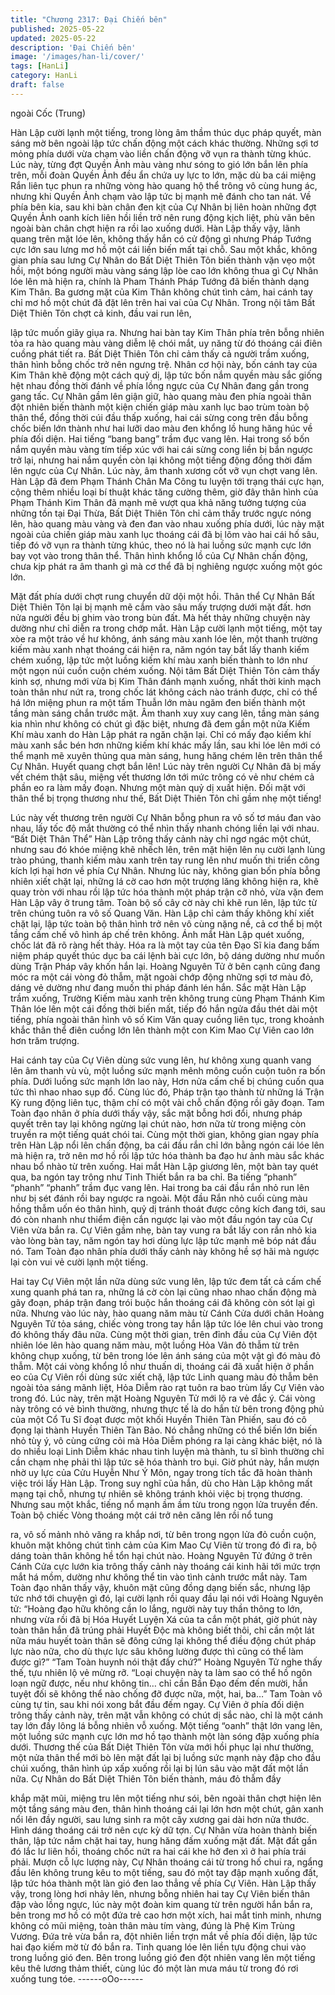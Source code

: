 ```yaml
---
title: "Chương 2317: Đại Chiến bên"
published: 2025-05-22
updated: 2025-05-22
description: 'Đại Chiến bên'
image: '/images/han-li/cover/'
tags: [HanLi]
category: HanLi
draft: false
---
```


ngoài Cốc (Trung)

Hàn Lập cười lạnh một tiếng, trong lòng âm thầm thúc dục pháp
quyết, màn sáng mờ bên ngoài lập tức chấn động một cách khác
thường.
Những sợi tơ mỏng phía dưới vừa chạm vào liền chấn động vỡ
vụn ra thành từng khúc.
Lúc này, từng đợt Quyền Ảnh màu vàng như sóng to gió lớn bắn
lên phía trên, mỗi đoàn Quyền Ảnh đều ẩn chứa uy lực to lớn,
mặc dù ba cái miệng Rắn liên tục phun ra những vòng hào quang
hộ thể trông vô cùng hung ác, nhưng khi Quyền Ảnh chạm vào
lập tức bị mạnh mẽ đánh cho tan nát.
Về phía bên kia, sau khi bàn chân đen kịt của Cự Nhân bị liên
hoàn những đợt Quyền Ảnh oanh kích liên hồi liền trở nên rung
động kịch liệt, phù văn bên ngoài bàn chân chợt hiện ra rồi lao
xuống dưới.
Hàn Lập thấy vậy, lãnh quang trên mặt lóe lên, không thấy hắn có
cử động gì nhưng Pháp Tướng cực lớn sau lưng mơ hồ một cái
liền biến mất tại chỗ.
Sau một khắc, không gian phía sau lưng Cự Nhân do Bất Diệt
Thiên Tôn biến thành vặn vẹo một hồi, một bóng người màu vàng
sáng lập lòe cao lớn không thua gì Cự Nhân lóe lên mà hiện ra,
chính là Pham Thánh Pháp Tướng đã biến thành dạng Kim Thân.
Ba gương mặt của Kim Thân không chút tình cảm, hai cánh tay
chỉ mơ hồ một chút đã đặt lên trên hai vai của Cự Nhân.
Trong nội tâm Bất Diệt Thiên Tôn chợt cả kinh, đầu vai run lên,

lập tức muốn giãy giụa ra.
Nhưng hai bàn tay Kim Thân phía trên bỗng nhiên tỏa ra hào
quang màu vàng diễm lệ chói mắt, uy năng từ đó thoáng cái điên
cuồng phát tiết ra.
Bất Diệt Thiên Tôn chỉ cảm thấy cả người trầm xuống, thân hình
bỗng chốc trở nên ngưng trệ.
Nhân cơ hội này, bốn cánh tay của Kim Thân khẽ động một cách
quỷ dị, lập tức bốn nắm quyền màu sắc giống hệt nhau đồng thời
đánh về phía lồng ngực của Cự Nhân đang gần trong gang tấc.
Cự Nhân gầm lên giận giữ, hào quang màu đen phía ngoài thân
đột nhiên biến thành một kiện chiến giáp màu xanh lục bao trùm
toàn bộ thân thể, đồng thời cúi đầu thấp xuống, hai cái sừng cong
trên đầu bỗng chốc biến lớn thành như hai lưỡi dao màu đen
khổng lồ hung hăng húc về phía đối diện.
Hai tiếng “bang bang” trầm đục vang lên.
Hai trong số bốn nắm quyền màu vàng tím tiếp xúc với hai cái
sừng cong liền bị bắn ngược trở lại, nhưng hai nắm quyền còn lại
không một tiếng động đồng thời đấm lên ngực của Cự Nhân.
Lúc này, âm thanh xương cốt vỡ vụn chợt vang lên.
Hàn Lập đã đem Phạm Thánh Chân Ma Công tu luyện tới trạng
thái cực hạn, cộng thêm nhiều loại bí thuật khác tăng cường
thêm, giờ đây thân hình của Phạm Thánh Kim Thân đã mạnh mẽ
vượt qua khả năng tưởng tượng của những tồn tại Đại Thừa,
Bất Diệt Thiên Tôn chỉ cảm thấy trước ngực nóng lên, hào quang
màu vàng và đen đan vào nhau xuống phía dưới, lúc này mặt
ngoài của chiến giáp màu xanh lục thoáng cái đã bị lõm vào hai
cái hố sâu, tiếp đó vỡ vụn ra thành từng khúc, theo nó là hai
luồng sức mạnh cực lớn bay vọt vào trong thân thể.
Thân hình khổng lồ của Cự Nhân chấn động, chưa kịp phát ra âm
thanh gì mà cơ thể đã bị nghiêng ngược xuống một góc lớn.

Mặt đất phía dưới chợt rung chuyển dữ dội một hồi.
Thân thể Cự Nhân Bất Diệt Thiên Tôn lại bị mạnh mẽ cắm vào
sâu mấy trượng dưới mặt đất. hơn nửa người đều bị ghim vào
trong bùn đất.
Mà hết thảy những chuyện này dường như chỉ diễn ra trong chớp
mắt.
Hàn Lập cười lạnh một tiếng, một tay xòe ra một trảo về hư
không, ánh sáng màu xanh lóe lên, một thanh trường kiếm màu
xanh nhạt thoáng cái hiện ra, năm ngón tay bắt lấy thanh kiếm
chém xuống, lập tức một luồng kiếm khí màu xanh biến thành to
lớn như một ngọn núi cuồn cuộn chém xuống.
Nội tâm Bất Diệt Thiên Tôn cảm thấy kinh sợ, nhưng mới vừa bị
Kim Thân đánh mạnh xuống, nhất thời kinh mạch toàn thân như
nứt ra, trong chốc lát không cách nào tránh được, chỉ có thể há
lớn miệng phun ra một tấm Thuẫn lớn màu ngăm đen biến thành
một tầng màn sáng chắn trước mặt.
Âm thanh xuy xuy cang lên, tầng màn sáng kia nhìn như không có
chút gì đặc biệt, nhưng đã đem gần một nửa Kiếm Khí màu xanh
do Hàn Lập phát ra ngăn chặn lại.
Chỉ có mấy đạo kiếm khí màu xanh sắc bén hơn những kiếm khí
khác mấy lần, sau khi lóe lên mới có thể mạnh mẽ xuyên thủng
qua màn sáng, hung hăng chém lên trên thân thể Cự Nhân.
Huyết quang chợt bắn lên!
Lúc này trên người Cự Nhân đã bị mấy vết chém thật sâu, miệng
vết thương lớn tới mức trông có vẻ như chém cả phần eo ra làm
mấy đoạn.
Nhưng một màn quỷ dị xuất hiện.
Đối mặt với thân thể bị trọng thương như thế, Bất Diệt Thiên Tôn
chỉ gầm nhẹ một tiếng!

Lúc này vết thương trên người Cự Nhân bỗng phun ra vô số tơ
máu đan vào nhau, lấy tốc độ mắt thường có thể nhìn thấy nhanh
chóng liền lại với nhau.
“Bất Diệt Thân Thể”
Hàn Lập trông thấy cảnh này chỉ ngơ ngác một chút, nhưng sau
đó khóe miệng khẽ nhếch lên, trên mặt hiện lên nụ cười lạnh lùng
trào phúng, thanh kiếm màu xanh trên tay rung lên như muốn thi
triển công kích lợi hại hơn về phía Cự Nhân.
Nhưng lúc này, không gian bốn phía bỗng nhiên xiết chặt lại,
những lá cờ cao hơn một trượng lăng không hiện ra, khẽ quay
tròn với nhau rồi lập tức hóa thành một pháp trận cỡ nhỏ, vừa vặn
đem Hàn Lập vây ở trung tâm.
Toàn bộ số cây cờ này chỉ khẽ run lên, lập tức từ trên chúng tuôn
ra vô số Quang Văn.
Hàn Lập chỉ cảm thấy không khí xiết chặt lại, lập tức toàn bộ thân
hình trở nên vô cùng nặng nề, cả cơ thể bị một tầng cấm chế vô
hình áp chế trên không.
Ánh mắt Hàn Lập quét xuống, chốc lát đã rõ ràng hết thảy.
Hóa ra là một tay của tên Đạo Sĩ kia đang bấm niệm pháp quyết
thúc dục ba cái lệnh bài cực lớn, bộ dáng dường như muốn dùng
Trận Pháp vây khốn hắn lại.
Hoàng Nguyên Tử ở bên cạnh cũng đang móc ra một cái vòng đỏ
thẫm, mặt ngoài chớp động những sợi tơ màu đỏ, dáng vẻ dường
như đang muốn thi pháp đánh lén hắn.
Sắc mặt Hàn Lập trầm xuống, Trường Kiếm màu xanh trên không
trung cùng Phạm Thánh Kim Thân lóe lên một cái đồng thời biến
mất, tiếp đó hắn ngửa đầu thét dài một tiếng, phía ngoài thân hình
vô số Kim Văn quay cuồng liên tục, trong khoảnh khắc thân thể
điên cuồng lớn lên thành một con Kim Mao Cự Viên cao lớn hơn
trăm trượng.

Hai cánh tay của Cự Viên dùng sức vung lên, hư không xung
quanh vang lên âm thanh vù vù, một luồng sức mạnh mênh mông
cuồn cuộn tuôn ra bốn phía.
Dưới luồng sức mạnh lớn lao này, Hơn nửa cấm chế bị chúng
cuốn qua tức thì nhao nhao sụp đổ.
Cùng lúc đó, Pháp trận tạo thành từ những lá Trận Kỳ rung động
liên tục, thậm chí có một vài chỗ chấn động rồi gãy đoạn.
Tam Toàn đạo nhân ở phía dưới thấy vậy, sắc mặt bỗng hơi đổi,
nhưng pháp quyết trên tay lại không ngừng lại chút nào, hơn nữa
từ trong miệng còn truyền ra một tiếng quát chói tai.
Cùng một thời gian, không gian ngay phía trên Hàn Lập nổi lên
chấn động, ba cái đầu rắn chỉ lớn bằng ngón cái lóe lên mà hiện
ra, trở nên mơ hồ rồi lập tức hóa thành ba đạo hư ảnh màu sắc
khác nhau bổ nhào từ trên xuống.
Hai mắt Hàn Lập giương lên, một bàn tay quét qua, ba ngón tay
trông như Tinh Thiết bắn ra ba chỉ.
Ba tiếng “phanh” “phanh” “phanh” trầm đục vang lên.
Hai trong ba cái đầu rắn nhỏ run lên như bị sét đánh rồi bay
ngược ra ngoài.
Một đầu Rắn nhỏ cuối cùng màu hồng thẫm uốn éo thân hình,
quỷ dị tránh thoát được công kích đang tới, sau đó còn nhanh
như thiểm điện cắn ngược lại vào một đầu ngón tay của Cự Viên
vừa bắn ra.
Cự Viên gầm nhẹ, bàn tay vung ra bắt lấy con rắn nhỏ kia vào
lòng bàn tay, năm ngón tay hơi dùng lực lập tức mạnh mẽ bóp nát
đầu nó.
Tam Toàn đạo nhân phía dưới thấy cảnh này không hề sợ hãi mà
ngược lại còn vui vẻ cười lạnh một tiếng.

Hai tay Cự Viên một lần nữa dùng sức vung lên, lập tức đem tất
cả cấm chế xung quanh phá tan ra, những lá cờ còn lại cũng
nhao nhao chấn động mà gãy đoạn, pháp trận đang trói buộc hắn
thoáng cái đã không còn sót lại gì nữa.
Nhưng vào lúc này, hào quang năm màu từ Cánh Cửa dưới chân
Hoàng Nguyên Tử tỏa sáng, chiếc vòng trong tay hắn lập tức lóe
lên chui vào trong đó không thấy đâu nữa.
Cùng một thời gian, trên đỉnh đầu của Cự Viên đột nhiên lóe lên
hào quang năm màu, một luồng Hỏa Vân đỏ thẫm từ trên không
chụp xuống, từ bên trong lóe lên ánh sáng của một vật gì đó màu
đỏ thẫm.
Một cái vòng khổng lồ như thuấn di, thoáng cái đã xuất hiện ở
phần eo của Cự Viên rồi dùng sức xiết chặ, lập tức Linh quang
màu đỏ thẫm bên ngoài tỏa sáng mãnh liệt, Hỏa Diễm rào rạt tuôn
ra bao trùm lấy Cự Viên vào trong đó.
Lúc này, trên mặt Hoàng Nguyên Tử mới lộ ra vẻ đắc ý.
Cái vòng này trông có vẻ bình thường, nhưng thực tế là do hắn từ
bên trong động phủ của một Cổ Tu Sĩ đoạt được một khối Huyền
Thiên Tàn Phiến, sau đó cô đọng lại thành Huyền Thiên Tàn Bảo.
Nó chẳng những có thể biến lớn biến nhỏ tùy ý, vô cùng cứng cỏi
mà Hỏa Diễm phóng ra lại càng khác biệt, nó là do nhiều loại Linh
Diễm khác nhau tinh luyện mà thành, tu sĩ bình thường chỉ cần
chạm nhẹ phải thì lập tức sẽ hóa thành tro bụi.
Giờ phút này, hắn mượn nhờ uy lực của Cửu Huyễn Như Ý Môn,
ngay trong tích tắc đã hoàn thành việc trói lấy Hàn Lập.
Trong suy nghĩ của hắn, dù cho Hàn Lập không mất mạng tại chỗ,
nhưng tự nhiên sẽ không tránh khỏi việc bị trọng thương.
Nhưng sau một khắc, tiếng nổ mạnh ầm ầm từu trong ngọn lửa
truyền đến.
Toàn bộ chiếc Vòng thoáng một cái trở nên căng lên rồi nổ tung

ra, vô số mảnh nhỏ văng ra khắp nơi, từ bên trong ngọn lửa đỏ
cuồn cuộn, khuôn mặt không chút tình cảm của Kim Mao Cự Viên
từ trong đó đi ra, bộ dáng toàn thân không hề tổn hại chút nào.
Hoàng Nguyên Tử đứng ở trên Cánh Cửa cực lướn kia trông thấy
cảnh này thoáng cái kinh hãi tới mức trợn mắt há mồm, dường
như không thể tin vào tình cảnh trước mắt này.
Tam Toàn đạo nhân thấy vậy, khuôn mặt cũng đồng dạng biến
sắc, nhưng lập tức nhớ tới chuyện gì đó, lại cười lạnh rồi quay
đầu lại nói với Hoàng Nguyên tử:
“Hoàng đạo hữu không cần lo lắng, người này tuy thần thông to
lớn, nhưng vừa rồi đã bị Hóa Huyết Luyện Xá của ta cắn một
phát, giờ phút này toàn thân hắn đã trúng phải Huyết Độc mà
không biết thôi, chỉ cần một lát nữa máu huyết toàn thân sẽ đông
cứng lại không thể điều động chút pháp lực nào nữa, cho dù thực
lực sâu không lường được thì cũng có thể làm được gì?”
“Tam Toàn huynh nói thật đấy chứ?” Hoàng Nguyên Tử nghe thấy
thế, tựu nhiên lộ vẻ mừng rỡ.
“Loại chuyện này ta làm sao có thể hồ ngôn loạn ngữ được, nếu
như không tin… chỉ cần Bần Đạo đếm đến mười, hắn tuyệt đối sẽ
không thể nào chống đỡ được nữa, một, hai, ba…” Tam Toàn vô
cùng tự tin, sau khi nói xong bắt đầu đếm ngay.
Cự Viên ở phía đối diện trông thấy cảnh này, trên mặt vẫn không
có chút dị sắc nào, chỉ là một cánh tay lớn đầy lông lá bỗng nhiên
vỗ xuống.
Một tiếng “oanh” thật lớn vang lên, một luồng sức mạnh cực lớn
mơ hồ tạo thành một làn sóng đập xuống phía dưới.
Thương thế của Bất Diệt Thiên Tôn vừa mới hồi phục lại như
thường, một nửa thân thể mới bò lên mặt đất lại bị luồng sức
mạnh này đập cho đầu chúi xuống, thân hình úp xấp xuống rồi lại
bị lún sâu vào mặt đất một lần nữa.
Cự Nhân do Bất Diệt Thiên Tôn biến thành, máu đỏ thẫm đầy

khắp mặt mũi, miệng tru lên một tiếng như sói, bên ngoài thân
chợt hiện lên một tầng sáng màu đen, thân hình thoáng cái lại lớn
hơn một chút, gân xanh nổi lên đầy người, sau lưng sinh ra một
cây xương gai dài hơn nửa thước.
Hình dáng thoáng cái trở nên cực kỳ dữ tợn.
Cự Nhân vừa hoàn thành biến thân, lập tức nắm chặt hai tay,
hung hăng đấm xuống mặt đất.
Mặt đất gần đó lắc lư liên hồi, thoáng chốc nứt ra hai cái khe hở
đen xì ở hai phía trái phải.
Mượn cỗ lực lượng này, Cự Nhân thoáng cái từ trong hố chui ra,
ngẩng đầu lên không trung kêu to một tiếng, sau đó một tay đập
mạnh xuống đất, lập tức hóa thành một làn gió đen lao thẳng về
phía Cự Viên.
Hàn Lập thấy vậy, trong lòng hơi nhảy lên, nhưng bỗng nhiên hai
tay Cự Viên biến thân đập vào lồng ngực, lúc này một đoàn kim
quang từ trên người hắn bắn ra, bên trong mơ hồ có một đứa trẻ
cao hơn một xích, hai mắt tinh minh, nhưng không có mũi miệng,
toàn thân màu tím vàng, đúng là Phệ Kim Trùng Vương.
Đứa trẻ vừa bắn ra, đột nhiên liền trợn mắt về phía đối diện, lập
tức hai đạo kiếm mờ từ đó bắn ra.
Tinh quang lóe lên liền tựu động chui vào trong luồng gió đen.
Bên trong luồng gió đen đột nhiên vang lên một tiếng kêu thê
lương thảm thiết, cùng lúc đó một làn mưa máu từ trong đó rơi
xuống tung tóe.
------oOo------
